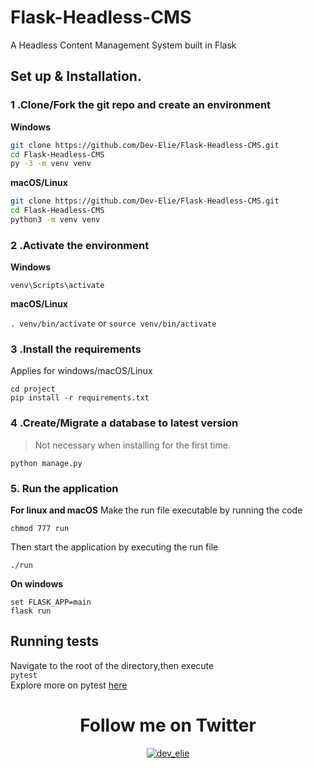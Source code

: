 # Flask-Headless-CMS
A Headless Content Management System built in Flask

## Set up & Installation.

### 1 .Clone/Fork the git repo and create an environment 
                    
**Windows**
          
```bash
git clone https://github.com/Dev-Elie/Flask-Headless-CMS.git
cd Flask-Headless-CMS
py -3 -m venv venv

```
          
**macOS/Linux**
          
```bash
git clone https://github.com/Dev-Elie/Flask-Headless-CMS.git
cd Flask-Headless-CMS
python3 -m venv venv

```

### 2 .Activate the environment
          
**Windows** 

```venv\Scripts\activate```
          
**macOS/Linux**

```. venv/bin/activate```
or
```source venv/bin/activate```

### 3 .Install the requirements

Applies for windows/macOS/Linux

```
cd project
pip install -r requirements.txt
```

### 4 .Create/Migrate a database to latest version
> Not necessary when installing for the first time.

```python manage.py```

### 5. Run the application 

**For linux and macOS**
Make the run file executable by running the code

```chmod 777 run```

Then start the application by executing the run file

```./run```

**On windows**
```
set FLASK_APP=main
flask run
```
## Running tests

Navigate to the root of the directory,then execute
<br>
`pytest`
<br>
Explore more on pytest [here](https://docs.pytest.org/en/6.2.x/)
</br>
<div align="center"><h1>Follow me on Twitter</h1></div>
<p align="center"> <a href="https://twitter.com/dev_elie" target="blank"><img src="https://img.shields.io/twitter/follow/dev_elie?logo=twitter&style=for-the-badge" alt="dev_elie" /></a> </p>



